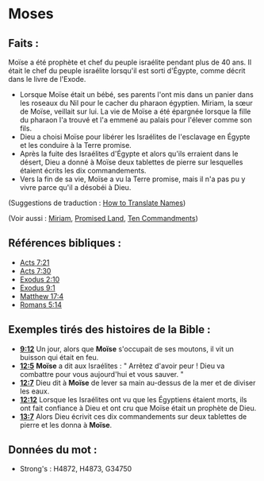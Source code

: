 # Moses

## Faits :

Moïse a été prophète et chef du peuple israélite pendant plus de 40 ans. Il était le chef du peuple israélite lorsqu'il est sorti d'Égypte, comme décrit dans le livre de l'Exode.

* Lorsque Moïse était un bébé, ses parents l'ont mis dans un panier dans les roseaux du Nil pour le cacher du pharaon égyptien. Miriam, la sœur de Moïse, veillait sur lui. La vie de Moïse a été épargnée lorsque la fille du pharaon l'a trouvé et l'a emmené au palais pour l'élever comme son fils.
* Dieu a choisi Moïse pour libérer les Israélites de l'esclavage en Égypte et les conduire à la Terre promise.
* Après la fuite des Israélites d'Égypte et alors qu'ils erraient dans le désert, Dieu a donné à Moïse deux tablettes de pierre sur lesquelles étaient écrits les dix commandements.
* Vers la fin de sa vie, Moïse a vu la Terre promise, mais il n'a pas pu y vivre parce qu'il a désobéi à Dieu.

(Suggestions de traduction : [How to Translate Names](rc://en/ta/man/translate/translate-names))

(Voir aussi : [Miriam](../names/miriam.md), [Promised Land](../kt/promisedland.md), [Ten Commandments](../other/tencommandments.md))

## Références bibliques :

* [Acts 7:21](rc://en/tn/help/act/07/21)
* [Acts 7:30](rc://en/tn/help/act/07/30)
* [Exodus 2:10](rc://en/tn/help/exo/02/10)
* [Exodus 9:1](rc://en/tn/help/exo/09/01)
* [Matthew 17:4](rc://en/tn/help/mat/17/04)
* [Romans 5:14](rc://en/tn/help/rom/05/14)

## Exemples tirés des histoires de la Bible :

* __[9:12](rc://en/tn/help/obs/09/12)__ Un jour, alors que __Moïse__ s'occupait de ses moutons, il vit un buisson qui était en feu.
* __[12:5](rc://en/tn/help/obs/12/05)__ __Moïse__ a dit aux Israélites : " Arrêtez d'avoir peur ! Dieu va combattre pour vous aujourd'hui et vous sauver. "
* __[12:7](rc://en/tn/help/obs/12/07)__ Dieu dit à __Moïse__ de lever sa main au-dessus de la mer et de diviser les eaux.
* __[12:12](rc://en/tn/help/obs/12/12)__ Lorsque les Israélites ont vu que les Égyptiens étaient morts, ils ont fait confiance à Dieu et ont cru que Moïse était un prophète de Dieu.
* __[13:7](rc://en/tn/help/obs/13/07)__ Alors Dieu écrivit ces dix commandements sur deux tablettes de pierre et les donna à __Moïse__.

## Données du mot :

* Strong's : H4872, H4873, G34750
